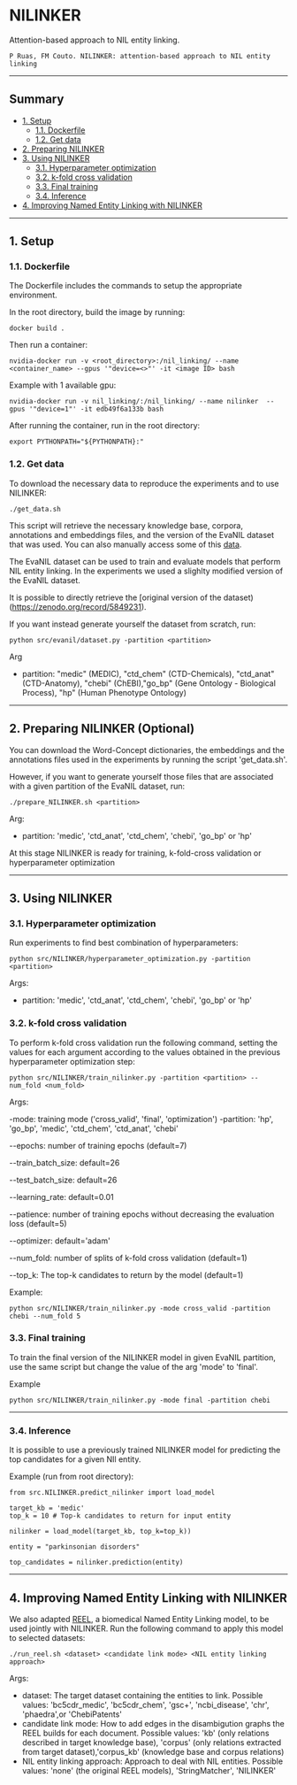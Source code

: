 # NILINKER

Attention-based approach to NIL entity linking.


```
P Ruas, FM Couto. NILINKER: attention-based approach to NIL entity linking
```

---------------------------------------------------------

## Summary
- [1. Setup](#1)
  - [1.1. Dockerfile](#1.1)
  - [1.2. Get data](#1.2)
- [2. Preparing NILINKER](#2)
- [3. Using NILINKER](#3)
  - [3.1. Hyperparameter optimization](#3.1)
  - [3.2. k-fold cross validation](#3.2)
  - [3.3. Final training](#3.3)
  - [3.4. Inference](#3.4)
- [4. Improving Named Entity Linking with NILINKER](#4)
  

---------------------------------------------------------

## 1. Setup<a name="1"></a>

### 1.1. Dockerfile<a name="1.1"></a>
The Dockerfile includes the commands to setup the appropriate environment.

In the root directory, build the image by running:

```
docker build .
```

Then run a container:

```
nvidia-docker run -v <root_directory>:/nil_linking/ --name <container_name> --gpus '"device=<>"' -it <image ID> bash  
```

Example with 1 available gpu:

```
nvidia-docker run -v nil_linking/:/nil_linking/ --name nilinker  --gpus '"device=1"' -it edb49f6a133b bash  
```

After running the container, run in the root directory:

```
export PYTHONPATH="${PYTHONPATH}:"
```

### 1.2. Get data<a name="1.2"></a>
To download the necessary data to reproduce the experiments and to use NILINKER:

```
./get_data.sh
```

This script will retrieve the necessary knowledge base, corpora, annotations and embeddings files, and the version of the EvaNIL dataset that was used. You can also manually access some of this [data](https://zenodo.org/record/5927300#.YffAyvvLdak).

The EvaNIL dataset can be used to train and evaluate models that perform NIL entity linking. 
In the experiments we used a slighlty modified version of the EvaNIL dataset.

It is possible to directly retrieve the [original version of the dataset)(https://zenodo.org/record/5849231).

If you want instead generate yourself the dataset from scratch, run:

```
python src/evanil/dataset.py -partition <partition>
```

Arg
 - partition: "medic" (MEDIC), "ctd_chem" (CTD-Chemicals), "ctd_anat" (CTD-Anatomy), "chebi" (ChEBI),"go_bp" (Gene Ontology - Biological Process), "hp" (Human Phenotype Ontology)


---------------------------------------------------------

## 2. Preparing NILINKER (Optional)<a name="2"></a>

You can download the Word-Concept dictionaries, the embeddings and the annotations 
files used in the experiments by running the script 'get_data.sh'.

However, if you want to generate yourself those files that are associated with a given partition
of the EvaNIL dataset, run:

```
./prepare_NILINKER.sh <partition>
```

Arg:
- partition: 'medic', 'ctd_anat', 'ctd_chem', 'chebi', 'go_bp' or 'hp'


At this stage NILINKER is ready for training, k-fold-cross validation or hyperparameter optimization

---------------------------------------------------------

## 3. Using NILINKER<a name="3"></a>

### 3.1. Hyperparameter optimization<a name="3.1"></a>

Run experiments to find best combination of hyperparameters:

```
python src/NILINKER/hyperparameter_optimization.py -partition <partition>
```

Args:
  - partition: 'medic', 'ctd_anat', 'ctd_chem', 'chebi', 'go_bp' or 'hp'


### 3.2. k-fold cross validation<a name="3.2"></a>

To perform k-fold cross validation run the following command, setting the values for each argument according to the values obtained in the previous hyperparameter optimization step:

```
python src/NILINKER/train_nilinker.py -partition <partition> --num_fold <num_fold>
```

Args:

  -mode: training mode ('cross_valid', 'final', 'optimization')
  -partition: 'hp', 'go_bp', 'medic', 'ctd_chem', 'ctd_anat', 'chebi'     
  
  --epochs: number of training epochs (default=7)
  
  --train_batch_size: default=26
  
  --test_batch_size: default=26
  
  --learning_rate: default=0.01
  
  --patience: number of training epochs without decreasing the evaluation loss (default=5)
  
  --optimizer: default='adam'
  
  --num_fold: number of splits of k-fold cross validation (default=1)
  
  --top_k: The top-k candidates to return by the model (default=1)

Example:

```
python src/NILINKER/train_nilinker.py -mode cross_valid -partition chebi --num_fold 5
```

### 3.3. Final training<a name="3.3"></a>

To train the final version of the NILINKER model in given EvaNIL partition, use the same script but change the value of the arg 'mode' to 'final'.

Example

```
python src/NILINKER/train_nilinker.py -mode final -partition chebi
```

---------------------------------------------------------

### 3.4. Inference<a name="3.4"></a>

It is possible to use a previously trained NILINKER model for predicting the top candidates for a given NIl entity.

Example (run from root directory):

```
from src.NILINKER.predict_nilinker import load_model

target_kb = 'medic' 
top_k = 10 # Top-k candidates to return for input entity

nilinker = load_model(target_kb, top_k=top_k))

entity = "parkinsonian disorders"

top_candidates = nilinker.prediction(entity)
```

---------------------------------------------------------

## 4. Improving Named Entity Linking with NILINKER<a name="4"></a>
We also adapted [REEL](https://github.com/lasigeBioTM/REEL), a biomedical Named Entity Linking model, to be used jointly with NILINKER. Run the following command to apply this model to selected datasets:

```
./run_reel.sh <dataset> <candidate link mode> <NIL entity linking approach>
```

Args:
  - dataset: The target dataset containing the entities to link. Possible values: 'bc5cdr_medic', 'bc5cdr_chem', 'gsc+', 'ncbi_disease', 'chr', 'phaedra',or 'ChebiPatents'                                                   
  - candidate link mode: How to add edges in the disambigution graphs the REEL builds for each document. Possible values: 'kb' (only relations described in target knowledge base), 'corpus' (only relations extracted from target dataset),'corpus_kb' (knowledge base and corpus relations)                                 
  - NIL entity linking approach: Approach to deal with NIL entities. Possible values: 'none' (the original REEL models), 'StringMatcher', 'NILINKER'
